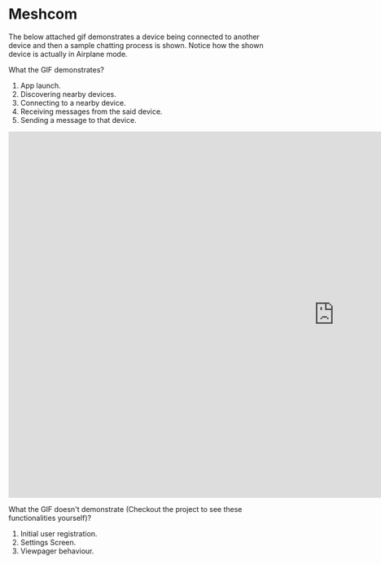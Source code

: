 # Meshcom

The below attached gif demonstrates a device being connected to another device and then a sample chatting process is shown.
Notice how the shown device is actually in Airplane mode.

What the GIF demonstrates?
1) App launch.
2) Discovering nearby devices.
3) Connecting to a nearby device.
4) Receiving messages from the said device.
5) Sending a message to that device.

<iframe src="https://giphy.com/embed/xUOxfiAMkYYrW0gVJS" width="1280" height="720" frameBorder="0" class="giphy-embed" allowFullScreen></iframe><p><a href="https://giphy.com/gifs/android-xUOxfiAMkYYrW0gVJS"></a></p>


What the GIF doesn't demonstrate (Checkout the project to see these functionalities yourself)?
1) Initial user registration.
2) Settings Screen.
3) Viewpager behaviour.
